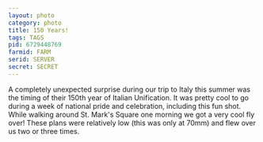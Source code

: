 ```yaml
---
layout: photo
category: photo
title: 150 Years!
tags: TAGS
pid: 6729448769
farmid: FARM
serid: SERVER
secret: SECRET
---
```



A completely unexpected surprise during our trip to Italy this summer was the timing of their 150th year of Italian Unification. It was pretty cool to go during a week of national pride and celebration, including this fun shot. While walking around St. Mark's Square one morning we got a very cool fly over! These plans were relatively low (this was only at 70mm) and flew over us two or three times.
